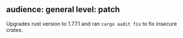 audience: general
level: patch
---
Upgrades rust version to 1.77.1 and ran `cargo audit fix` to fix insecure crates.
